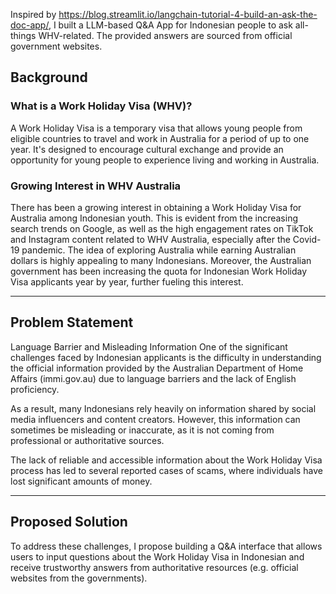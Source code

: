 Inspired by https://blog.streamlit.io/langchain-tutorial-4-build-an-ask-the-doc-app/, I built a LLM-based Q&A App for Indonesian people to ask all-things WHV-related. The provided answers are sourced from official government websites.

## Background
### What is a Work Holiday Visa (WHV)?
A Work Holiday Visa is a temporary visa that allows young people from eligible countries to travel and work in Australia for a period of up to one year. It's designed to encourage cultural exchange and provide an opportunity for young people to experience living and working in Australia.
### Growing Interest in WHV Australia
There has been a growing interest in obtaining a Work Holiday Visa for Australia among Indonesian youth. This is evident from the increasing search trends on Google, as well as the high engagement rates on TikTok and Instagram content related to WHV Australia, especially after the Covid-19 pandemic.
The idea of exploring Australia while earning Australian dollars is highly appealing to many Indonesians. Moreover, the Australian government has been increasing the quota for Indonesian Work Holiday Visa applicants year by year, further fueling this interest.

---

## Problem Statement
Language Barrier and Misleading Information
One of the significant challenges faced by Indonesian applicants is the difficulty in understanding the official information provided by the Australian Department of Home Affairs (immi.gov.au) due to language barriers and the lack of English proficiency.

As a result, many Indonesians rely heavily on information shared by social media influencers and content creators. However, this information can sometimes be misleading or inaccurate, as it is not coming from professional or authoritative sources.

The lack of reliable and accessible information about the Work Holiday Visa process has led to several reported cases of scams, where individuals have lost significant amounts of money.

---

## Proposed Solution
To address these challenges, I propose building a Q&A interface that allows users to input questions about the Work Holiday Visa in Indonesian and receive trustworthy answers from authoritative resources (e.g. official websites from the governments).
